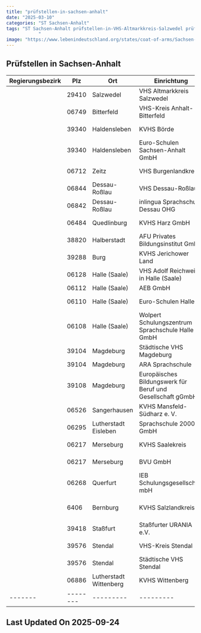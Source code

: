 ```yaml
---
title: "prüfstellen-in-sachsen-anhalt"
date: "2025-03-10"
categories: "ST Sachsen-Anhalt"
tags: "ST Sachsen-Anhalt prüfstellen-in-VHS-Altmarkkreis-Salzwedel prüfstellen-in-VHS-Kreis-Anhalt-Bitterfeld prüfstellen-in-KVHS-Börde prüfstellen-in-Euro-Schulen-Sachsen-Anhalt-GmbH prüfstellen-in-VHS-Burgenlandkreis prüfstellen-in-VHS-Dessau-Roßlau prüfstellen-in-inlingua-Sprachschule-Dessau-OHG prüfstellen-in-KVHS-Harz-GmbH- prüfstellen-in-AFU-Privates-Bildungsinstitut-GmbH prüfstellen-in-KVHS-Jerichower-Land prüfstellen-in-VHS-Adolf-Reichwein-in-Halle-(Saale) prüfstellen-in-AEB-GmbH prüfstellen-in-Euro-Schulen-Halle prüfstellen-in-Wolpert-Schulungszentrum-Sprachschule-Halle-GmbH prüfstellen-in-Städtische-VHS-Magdeburg prüfstellen-in-ARA-Sprachschule prüfstellen-in-Europäisches-Bildungswerk-für-Beruf-und-Gesellschaft-gGmbH prüfstellen-in-KVHS-Mansfeld-Südharz-e-V- prüfstellen-in-Sprachschule-2000-GmbH prüfstellen-in-KVHS-Saalekreis- prüfstellen-in-BVU-GmbH prüfstellen-in-IEB-Schulungsgesellschaft-mbH prüfstellen-in-KVHS-Salzlandkreis prüfstellen-in-Staßfurter-URANIA-eV prüfstellen-in-VHS-Kreis-Stendal prüfstellen-in-Städtische-VHS-Stendal prüfstellen-in-KVHS-Wittenberg prüfstellen-in-Salzwedel prüfstellen-in-Bitterfeld prüfstellen-in-Haldensleben prüfstellen-in-Zeitz prüfstellen-in-Dessau-Roßlau prüfstellen-in-Quedlinburg prüfstellen-in-Halberstadt prüfstellen-in-Burg prüfstellen-in-Halle-(Saale) prüfstellen-in-Magdeburg prüfstellen-in-Sangerhausen prüfstellen-in-Lutherstadt-Eisleben prüfstellen-in-Merseburg prüfstellen-in-Querfurt prüfstellen-in-Bernburg prüfstellen-in-Staßfurt prüfstellen-in-Stendal prüfstellen-in-Lutherstadt-Wittenberg prüfstellen-in-29410 prüfstellen-in-06749 prüfstellen-in-39340 prüfstellen-in-06712 prüfstellen-in-06844 prüfstellen-in-06842 prüfstellen-in-06484 prüfstellen-in-38820 prüfstellen-in-39288 prüfstellen-in-06128 prüfstellen-in-06112 prüfstellen-in-06110 prüfstellen-in-06108 prüfstellen-in-39104 prüfstellen-in-39108 prüfstellen-in-06526 prüfstellen-in-06295 prüfstellen-in-06217 prüfstellen-in-06268 prüfstellen-in-6406 prüfstellen-in-39418 prüfstellen-in-39576 prüfstellen-in-06886
            "
image: "https://www.lebenindeutschland.org/states/coat-of-arms/Sachsen-Anhalt.svg"
---
```


## Prüfstellen in Sachsen-Anhalt

| Regierungsbezirk | Plz | Ort | Einrichtung | Straße | Telefon | Email |
|-------|--------|---------|---------|---------|---------|---------|
| |29410|Salzwedel|VHS Altmarkkreis Salzwedel|Karl-Marx-Str. 15|03901-422031|salzwedel@vhs-salzwedel.de|
| |06749|Bitterfeld|VHS-Kreis Anhalt-Bitterfeld|Lindenstr. 12 a|03496-12033|service@kvhs-abi.de|
| |39340|Haldensleben|KVHS Börde|Warmsdorfer Str. 20|03904-42271|kvhs@boerdekreis.de|
| |39340|Haldensleben|Euro-Schulen Sachsen-Anhalt GmbH|Hafenstr. 6|039047258117|info@es.haldensleben.eso.de|
| |06712|Zeitz|VHS Burgenlandkreis|Domherrenstr. 1|03441-212465|info@vhs-burgenlandkreis.de|
| |06844|Dessau-Roßlau|VHS Dessau-Roßlau|Erdmannsdorffstr. 3|0340-24005542|info@vhs.dessau-rosslau.de|
| |06842|Dessau-Roßlau|inlingua Sprachschule Dessau OHG|Franzstr. 85|0340-260260|info@inlingua-dessau.de|
| |06484|Quedlinburg|KVHS Harz GmbH   |Heiligegeiststraße 8|03946-524039|info@kvhs-harz.de|
| |38820|Halberstadt|AFU Privates Bildungsinstitut GmbH|Rudolf-Diesel-Str. 14|039416789507|info@afu-gmbh.de|
| |39288|Burg|KVHS Jerichower Land|Magdeburger Str. 24-26|03921-9494310|kvhs@lkjl.de|
| |06128|Halle (Saale)|VHS Adolf Reichwein in Halle (Saale)|Oleariusstraße 7|0345 221-3389|info@vhs-halle.de|
| |06112|Halle (Saale)|AEB GmbH|Thüringer Str. 30|0345-2900452|buero@aeb-sachse.com|
| |06110|Halle (Saale)|Euro-Schulen Halle|Philipp-Müller-Straße 57|0345-61406-0|info@es.halle.eso.de|
| |06108|Halle (Saale)|Wolpert Schulungszentrum Sprachschule Halle GmbH|Marktplatz 7|0340-260260||
| |39104|Magdeburg|Städtische VHS Magdeburg|Leibnizstr. 23|0391-53547715|info@vhs.magdeburg.de|
| |39104|Magdeburg|ARA Sprachschule|Leiterstr. 6|0391/4002845|mail@ara-sprachschule.de|
| |39108|Magdeburg|Europäisches Bildungswerk für Beruf und Gesellschaft gGmbH|Maxim-Gorki-Str. 14|0391-5419829|sprachen-magdeburg@ebg.de|
| |06526|Sangerhausen|KVHS Mansfeld-Südharz e. V.   |Karl-Liebknecht-Str. 31|03464-572407|service@vhs-sgh.de|
| |06295|Lutherstadt Eisleben|Sprachschule 2000 GmbH|Markt 57|03475-250353|info@sprachschule2000.de|
| |06217|Merseburg|KVHS Saalekreis                        |Am Saalehang 1|03461-2590880|kvhs@saalekreis.de|
| |06217|Merseburg|BVU GmbH|Geusaer Straße 81 g|03461-8215-0|merseburg@bvu-gmbh.de|
| |06268|Querfurt|IEB Schulungsgesellschaft mbH|Birkenweg 6|03461/289673|ieb-querfurt@das-ieb.de|
| |6406|Bernburg|KVHS Salzlandkreis|Vor dem Nienburger Tor 13a|03471-352073|kvhs@kreis-slk.de|
| |39418|Staßfurt|Staßfurter URANIA e.V.|Prinzenberg 18|03925-624295|info@stassfurter-urania.de|
| |39576|Stendal|VHS-Kreis Stendal|Hospitalstraße 1 - 2|03931-608080|kvhs@landkreis-stendal.de|
| |39576|Stendal|Städtische VHS Stendal|Hallstr. 35|03931-64880|vhs_stendal@t-online.de|
| |06886|Lutherstadt Wittenberg|KVHS Wittenberg|Falkstraße 83|03491-41810|kvhs@bzl-wb.de|
|-------|--------|---------|---------|---------|---------|---------|


## Last Updated On 2025-09-24